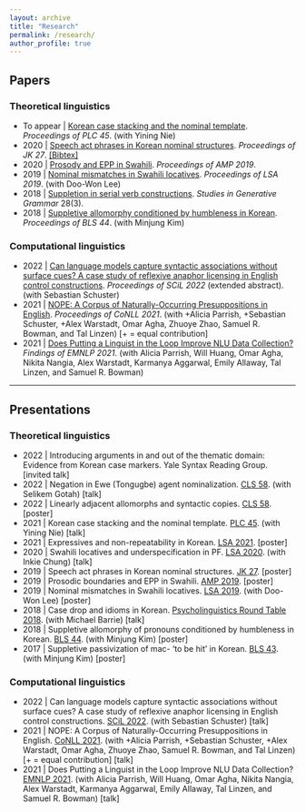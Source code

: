 ```yaml
---
layout: archive
title: "Research"
permalink: /research/
author_profile: true
---
```


## Papers

### Theoretical linguistics

- To appear \| [Korean case stacking and the nominal template](https://yiningnie.github.io/files/Lee-Nie-2021-PLC.pdf). _Proceedings of PLC 45_. (with Yining Nie)
- 2020 \| [Speech act phrases in Korean nominal structures](http://web.stanford.edu/group/cslipublications/cslipublications/ja-ko-contents/JK27/JK27_Lee_Soo-Hwan.pdf). _Proceedings of JK 27_. [[Bibtex]](https://scholar.googleusercontent.com/scholar.bib?q=info:LJ-WjYQwYnAJ:scholar.google.com/&output=citation&scisdr=CgX42R3lEIHJ0zh1i94:AAGBfm0AAAAAYq1zk94WhzSk8BOZX8iZLaBtrbDA2tXw&scisig=AAGBfm0AAAAAYq1zk_g3DzvMw6vHWkzXJnD0uaRaPTc8&scisf=4&ct=citation&cd=-1&hl=ko)
- 2020 \| [Prosody and EPP in Swahili](http://www.google.com/url?q=http%3A%2F%2Fwww.journals.linguisticsociety.org%2Fproceedings%2Findex.php%2Famphonology%2Farticle%2Fview%2F4658&sa=D&sntz=1&usg=AOvVaw2Q2JfSuFMS41AQlCiG8gIc). _Proceedings of AMP 2019_.
- 2019 \| [Nominal mismatches in Swahili locatives](https://journals.linguisticsociety.org/proceedings/index.php/PLSA/article/view/4473). _Proceedings of LSA 2019_. (with Doo-Won Lee)
- 2018 \| [Suppletion in serial verb constructions](https://www.kci.go.kr/kciportal/landing/article.kci?arti_id=ART002383221). _Studies in Generative Grammar_ 28(3).
- 2018 \| [Suppletive allomorphy conditioned by humbleness in Korean](http://linguistics.berkeley.edu/bls/previous_proceedings/BLS44_proceedings.pdf). _Proceedings of BLS 44_. (with Minjung Kim)

### Computational linguistics

- 2022 \| [Can language models capture syntactic associations without surface cues? A case study of reflexive anaphor licensing in English control constructions](https://scholarworks.umass.edu/scil/vol5/iss1/19/). _Proceedings of SCiL 2022_ (extended abstract). (with Sebastian Schuster)
- 2021 \| [NOPE: A Corpus of Naturally-Occurring Presuppositions in English](https://aclanthology.org/2021.conll-1.28/). _Proceedings of CoNLL 2021_. (with +Alicia Parrish, +Sebastian Schuster, +Alex Warstadt, Omar Agha, Zhuoye Zhao, Samuel R. Bowman, and Tal Linzen) [+ = equal contribution]
- 2021 \| [Does Putting a Linguist in the Loop Improve NLU Data Collection?](https://aclanthology.org/2021.findings-emnlp.421/) _Findings of EMNLP 2021_. (with Alicia Parrish, Will Huang, Omar Agha, Nikita Nangia, Alex Warstadt, Karmanya Aggarwal, Emily Allaway, Tal Linzen, and Samuel R. Bowman)

---

## Presentations

### Theoretical linguistics

- 2022 \| Introducing arguments in and out of the thematic domain: Evidence from Korean case markers. Yale Syntax Reading Group. [invited talk]
- 2022 \| Negation in Ewe (Tongugbe) agent nominalization. [CLS 58](http://chicagolinguisticsociety.org/). (with Selikem Gotah) [talk]
- 2022 \| Linearly adjacent allomorphs and syntactic copies. [CLS 58](http://chicagolinguisticsociety.org/). [poster]
- 2021 \| Korean case stacking and the nominal template. [PLC 45](https://www.ling.upenn.edu/Events/PLC/plc45/index.html). (with Yining Nie) [talk]
- 2021 \| Expressives and non-repeatability in Korean. [LSA 2021](https://www.linguisticsociety.org/node/34814/schedule). [poster]
- 2020 \| Swahili locatives and underspecification in PF. [LSA 2020](https://www.linguisticsociety.org/node/17104/schedule). (with Inkie Chung) [talk]
- 2019 \| Speech act phrases in Korean nominal structures. [JK 27](http://www.mikebarrie.com/JK/jk27.html). [poster]
- 2019 \| Prosodic boundaries and EPP in Swahili. [AMP 2019](https://www.stonybrook.edu/commcms/amp2019/). [poster]
- 2019 \| Nominal mismatches in Swahili locatives. [LSA 2019](https://www.linguisticsociety.org/node/9647/schedule). (with Doo-Won Lee) [poster]
- 2018 \| Case drop and idioms in Korean. [Psycholinguistics Round Table 2018](https://gradmypage.cufs.ac.kr/PublicRelationAction.do?cmd=filedown&dirname=bbs_path&brdcode=12&grpcode=1&filename=PsyRTprogram2018May19HanyangUniversity(FINAL).pdf). (with Michael Barrie) [talk]
- 2018 \| Suppletive allomorphy of pronouns conditioned by humbleness in Korean. [BLS 44](http://linguistics.berkeley.edu/bls/proceedings.html). (with Minjung Kim) [poster]
- 2017 \| Suppletive passivization of mac- ‘to be hit’ in Korean. [BLS 43](http://linguistics.berkeley.edu/bls/proceedings.html). (with Minjung Kim) [poster]

### Computational linguistics

- 2022 \| Can language models capture syntactic associations without surface cues? A case study of reflexive anaphor licensing in English control constructions. [SCiL 2022](https://blogs.umass.edu/scil/schedule-for-scil-2022/). (with Sebastian Schuster) [talk]
- 2021 \| NOPE: A Corpus of Naturally-Occurring Presuppositions in English. [CoNLL 2021](https://www.conll.org/2021). (with +Alicia Parrish, +Sebastian Schuster, +Alex Warstadt, Omar Agha, Zhuoye Zhao, Samuel R. Bowman, and Tal Linzen) [+ = equal contribution] [talk]
- 2021 \| Does Putting a Linguist in the Loop Improve NLU Data Collection? [EMNLP 2021](https://2021.emnlp.org/). (with Alicia Parrish, Will Huang, Omar Agha, Nikita Nangia, Alex Warstadt, Karmanya Aggarwal, Emily Allaway, Tal Linzen, and Samuel R. Bowman) [talk]
